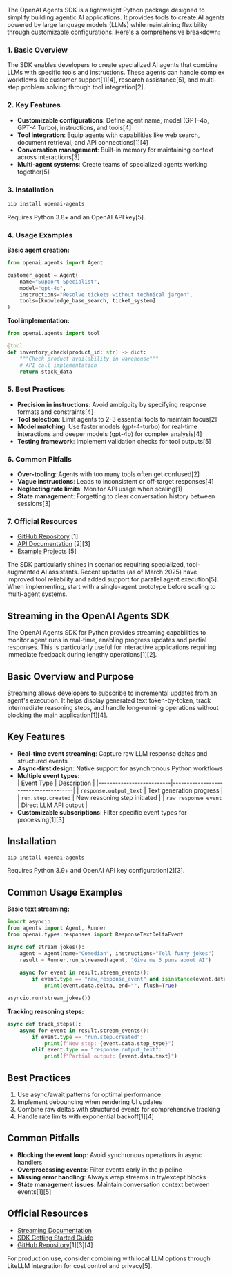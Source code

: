 The OpenAI Agents SDK is a lightweight Python package designed to simplify building agentic AI applications. It provides tools to create AI agents powered by large language models (LLMs) while maintaining flexibility through customizable configurations. Here's a comprehensive breakdown:

### 1. Basic Overview
The SDK enables developers to create specialized AI agents that combine LLMs with specific tools and instructions. These agents can handle complex workflows like customer support[1][4], research assistance[5], and multi-step problem solving through tool integration[2].

### 2. Key Features
- **Customizable configurations**: Define agent name, model (GPT-4o, GPT-4 Turbo), instructions, and tools[4]
- **Tool integration**: Equip agents with capabilities like web search, document retrieval, and API connections[1][4]
- **Conversation management**: Built-in memory for maintaining context across interactions[3]
- **Multi-agent systems**: Create teams of specialized agents working together[5]

### 3. Installation
```bash
pip install openai-agents
```
Requires Python 3.8+ and an OpenAI API key[5].

### 4. Usage Examples
**Basic agent creation:**
```python
from openai.agents import Agent

customer_agent = Agent(
    name="Support Specialist",
    model="gpt-4o",
    instructions="Resolve tickets without technical jargon",
    tools=[knowledge_base_search, ticket_system]
)
```

**Tool implementation:**
```python
from openai.agents import tool

@tool
def inventory_check(product_id: str) -> dict:
    """Check product availability in warehouse"""
    # API call implementation
    return stock_data
```

### 5. Best Practices
- **Precision in instructions**: Avoid ambiguity by specifying response formats and constraints[4]
- **Tool selection**: Limit agents to 2-3 essential tools to maintain focus[2]
- **Model matching**: Use faster models (gpt-4-turbo) for real-time interactions and deeper models (gpt-4o) for complex analysis[4]
- **Testing framework**: Implement validation checks for tool outputs[5]

### 6. Common Pitfalls
- **Over-tooling**: Agents with too many tools often get confused[2]
- **Vague instructions**: Leads to inconsistent or off-target responses[4]
- **Neglecting rate limits**: Monitor API usage when scaling[1]
- **State management**: Forgetting to clear conversation history between sessions[3]

### 7. Official Resources
- [GitHub Repository](https://openai.github.io/openai-agents-python/) [1]
- [API Documentation](https://platform.openai.com/docs/guides/agents-sdk) [2][3]
- [Example Projects](https://www.siddharthbharath.com/openai-agents-sdk/) [5]

The SDK particularly shines in scenarios requiring specialized, tool-augmented AI assistants. Recent updates (as of March 2025) have improved tool reliability and added support for parallel agent execution[5]. When implementing, start with a single-agent prototype before scaling to multi-agent systems.

## Streaming in the OpenAI Agents SDK

The OpenAI Agents SDK for Python provides streaming capabilities to monitor agent runs in real-time, enabling progress updates and partial responses. This is particularly useful for interactive applications requiring immediate feedback during lengthy operations[1][2].

## Basic Overview and Purpose  
Streaming allows developers to subscribe to incremental updates from an agent's execution. It helps display generated text token-by-token, track intermediate reasoning steps, and handle long-running operations without blocking the main application[1][4].

## Key Features  
- **Real-time event streaming**: Capture raw LLM response deltas and structured events  
- **Async-first design**: Native support for asynchronous Python workflows  
- **Multiple event types**:  
  | Event Type               | Description                          |
  |--------------------------|--------------------------------------|
  | `response.output_text`   | Text generation progress             |
  | `run.step.created`       | New reasoning step initiated         |
  | `raw_response_event`     | Direct LLM API output                |
- **Customizable subscriptions**: Filter specific event types for processing[1][3]

## Installation  
```bash
pip install openai-agents
```
Requires Python 3.9+ and OpenAI API key configuration[2][3].

## Common Usage Examples  
**Basic text streaming:**
```python
import asyncio
from agents import Agent, Runner
from openai.types.responses import ResponseTextDeltaEvent

async def stream_jokes():
    agent = Agent(name="Comedian", instructions="Tell funny jokes")
    result = Runner.run_streamed(agent, "Give me 3 puns about AI")
    
    async for event in result.stream_events():
        if event.type == "raw_response_event" and isinstance(event.data, ResponseTextDeltaEvent):
            print(event.data.delta, end="", flush=True)

asyncio.run(stream_jokes())
```

**Tracking reasoning steps:**
```python
async def track_steps():
    async for event in result.stream_events():
        if event.type == "run.step.created":
            print(f"New step: {event.data.step_type}")
        elif event.type == "response.output_text":
            print(f"Partial output: {event.data.text}")
```

## Best Practices  
1. Use async/await patterns for optimal performance  
2. Implement debouncing when rendering UI updates  
3. Combine raw deltas with structured events for comprehensive tracking  
4. Handle rate limits with exponential backoff[1][4]

## Common Pitfalls  
- **Blocking the event loop**: Avoid synchronous operations in async handlers  
- **Overprocessing events**: Filter events early in the pipeline  
- **Missing error handling**: Always wrap streams in try/except blocks  
- **State management issues**: Maintain conversation context between events[1][5]

## Official Resources  
- [Streaming Documentation](https://openai.github.io/openai-agents-python/streaming/)  
- [SDK Getting Started Guide](https://platform.openai.com/docs/guides/agents-sdk)  
- [GitHub Repository](https://github.com/openai/openai-agents-python)[1][3][4]  

For production use, consider combining with local LLM options through LiteLLM integration for cost control and privacy[5].
